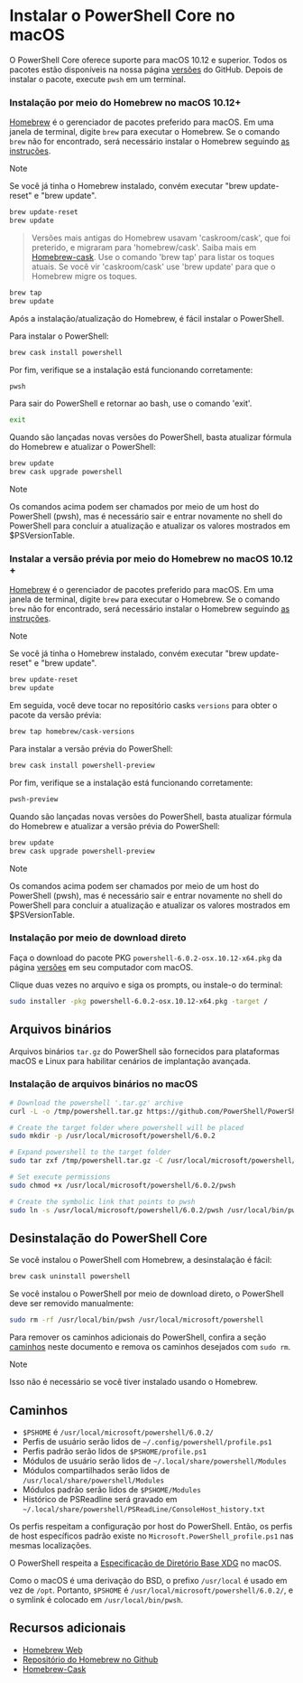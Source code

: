# <a name="installing-powershell-core-on-macos"></a>Instalar o PowerShell Core no macOS

O PowerShell Core oferece suporte para macOS 10.12 e superior.
Todos os pacotes estão disponíveis na nossa página [versões][] do GitHub.
Depois de instalar o pacote, execute `pwsh` em um terminal.

### <a name="installation-via-homebrew-on-macos-1012"></a>Instalação por meio do Homebrew no macOS 10.12+

[Homebrew][brew] é o gerenciador de pacotes preferido para macOS.
Em uma janela de terminal, digite `brew` para executar o Homebrew.  Se o comando `brew` não for encontrado, será necessário instalar o Homebrew seguindo [as instruções][brew].

> [!NOTE]
> Se você já tinha o Homebrew instalado, convém executar "brew update-reset" e "brew update".
```sh
brew update-reset
brew update
```

> Versões mais antigas do Homebrew usavam 'caskroom/cask', que foi preterido, e migraram para 'homebrew/cask'.  Saiba mais em [Homebrew-cask][cask]. Use o comando 'brew tap' para listar os toques atuais.  Se você vir 'caskroom/cask' use 'brew update' para que o Homebrew migre os toques.

```sh
brew tap
brew update
```

Após a instalação/atualização do Homebrew, é fácil instalar o PowerShell.

Para instalar o PowerShell:

```sh
brew cask install powershell
```

Por fim, verifique se a instalação está funcionando corretamente:

```sh
pwsh
```

Para sair do PowerShell e retornar ao bash, use o comando 'exit'. 
```sh
exit
```

Quando são lançadas novas versões do PowerShell, basta atualizar fórmula do Homebrew e atualizar o PowerShell:

```sh
brew update
brew cask upgrade powershell
```

> [!NOTE]
> Os comandos acima podem ser chamados por meio de um host do PowerShell (pwsh), mas é necessário sair e entrar novamente no shell do PowerShell para concluir a atualização e atualizar os valores mostrados em $PSVersionTable.

### <a name="installing-preview-via-homebrew-on-macos-1012"></a>Instalar a versão prévia por meio do Homebrew no macOS 10.12 +

[Homebrew][brew] é o gerenciador de pacotes preferido para macOS.
Em uma janela de terminal, digite `brew` para executar o Homebrew.  Se o comando `brew` não for encontrado, será necessário instalar o Homebrew seguindo [as instruções][brew].

> [!NOTE]
> Se você já tinha o Homebrew instalado, convém executar "brew update-reset" e "brew update".
```sh
brew update-reset
brew update
```

Em seguida, você deve tocar no repositório casks `versions` para obter o pacote da versão prévia:

```sh
brew tap homebrew/cask-versions
```

Para instalar a versão prévia do PowerShell:

```sh
brew cask install powershell-preview
```

Por fim, verifique se a instalação está funcionando corretamente:

```sh
pwsh-preview
```

Quando são lançadas novas versões do PowerShell, basta atualizar fórmula do Homebrew e atualizar a versão prévia do PowerShell:

```sh
brew update
brew cask upgrade powershell-preview
```

> [!NOTE]
> Os comandos acima podem ser chamados por meio de um host do PowerShell (pwsh), mas é necessário sair e entrar novamente no shell do PowerShell para concluir a atualização e atualizar os valores mostrados em $PSVersionTable.

### <a name="installation-via-direct-download"></a>Instalação por meio de download direto

Faça o download do pacote PKG `powershell-6.0.2-osx.10.12-x64.pkg` da página [versões][] em seu computador com macOS.

Clique duas vezes no arquivo e siga os prompts, ou instale-o do terminal:

```sh
sudo installer -pkg powershell-6.0.2-osx.10.12-x64.pkg -target /
```

## <a name="binary-archives"></a>Arquivos binários

Arquivos binários `tar.gz` do PowerShell são fornecidos para plataformas macOS e Linux para habilitar cenários de implantação avançada.

### <a name="installing-binary-archives-on-macos"></a>Instalação de arquivos binários no macOS

```sh
# Download the powershell '.tar.gz' archive
curl -L -o /tmp/powershell.tar.gz https://github.com/PowerShell/PowerShell/releases/download/v6.0.2/powershell-6.0.2-osx-x64.tar.gz

# Create the target folder where powershell will be placed
sudo mkdir -p /usr/local/microsoft/powershell/6.0.2

# Expand powershell to the target folder
sudo tar zxf /tmp/powershell.tar.gz -C /usr/local/microsoft/powershell/6.0.2

# Set execute permissions
sudo chmod +x /usr/local/microsoft/powershell/6.0.2/pwsh

# Create the symbolic link that points to pwsh
sudo ln -s /usr/local/microsoft/powershell/6.0.2/pwsh /usr/local/bin/pwsh
```

## <a name="uninstalling-powershell-core"></a>Desinstalação do PowerShell Core

Se você instalou o PowerShell com Homebrew, a desinstalação é fácil:

```sh
brew cask uninstall powershell
```

Se você instalou o PowerShell por meio de download direto, o PowerShell deve ser removido manualmente:

```sh
sudo rm -rf /usr/local/bin/pwsh /usr/local/microsoft/powershell
```

Para remover os caminhos adicionais do PowerShell, confira a seção [caminhos][] neste documento e remova os caminhos desejados com `sudo rm`.

> [!NOTE]
> Isso não é necessário se você tiver instalado usando o Homebrew.

[caminhos]:#paths

## <a name="paths"></a>Caminhos

* `$PSHOME` é `/usr/local/microsoft/powershell/6.0.2/`
* Perfis de usuário serão lidos de `~/.config/powershell/profile.ps1`
* Perfis padrão serão lidos de `$PSHOME/profile.ps1`
* Módulos de usuário serão lidos de `~/.local/share/powershell/Modules`
* Módulos compartilhados serão lidos de `/usr/local/share/powershell/Modules`
* Módulos padrão serão lidos de `$PSHOME/Modules`
* Histórico de PSReadline será gravado em `~/.local/share/powershell/PSReadLine/ConsoleHost_history.txt`

Os perfis respeitam a configuração por host do PowerShell.
Então, os perfis de host específicos padrão existe no `Microsoft.PowerShell_profile.ps1` nas mesmas localizações.

O PowerShell respeita a [Especificação de Diretório Base XDG][xdg-bds] no macOS.

Como o macOS é uma derivação do BSD, o prefixo `/usr/local` é usado em vez de `/opt`.
Portanto, `$PSHOME` é `/usr/local/microsoft/powershell/6.0.2/`, e o symlink é colocado em `/usr/local/bin/pwsh`.

## <a name="additional-resources"></a>Recursos adicionais

* [Homebrew Web][brew]
* [Repositório do Homebrew no Github][GitHub]
* [Homebrew-Cask][cask]


[brew]: http://brew.sh/
[GitHub]: https://github.com/Homebrew
[Cask]: https://github.com/Homebrew/homebrew-cask
[versões]: https://github.com/PowerShell/PowerShell/releases/latest
[xdg-bds]: https://specifications.freedesktop.org/basedir-spec/basedir-spec-latest.html
